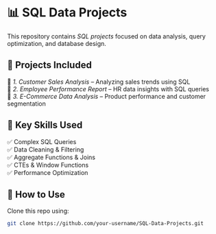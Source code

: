 # 📊 SQL Data Projects  

This repository contains *SQL projects* focused on data analysis, query optimization, and database design.  

## 📂 Projects Included  
🔹 *1. Customer Sales Analysis* – Analyzing sales trends using SQL  
🔹 *2. Employee Performance Report* – HR data insights with SQL queries  
🔹 *3. E-Commerce Data Analysis* – Product performance and customer segmentation  

## 📌 Key Skills Used  
✅ Complex SQL Queries  
✅ Data Cleaning & Filtering  
✅ Aggregate Functions & Joins  
✅ CTEs & Window Functions  
✅ Performance Optimization  

## 🔗 How to Use  
Clone this repo using:  
```bash
git clone https://github.com/your-username/SQL-Data-Projects.git 
